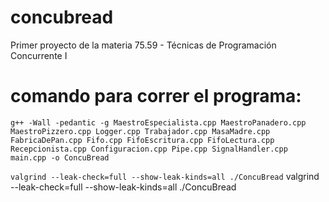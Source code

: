 # concubread
Primer proyecto de la materia 75.59 - Técnicas de Programación Concurrente I

# comando para correr el programa:

```g++ -Wall -pedantic -g MaestroEspecialista.cpp MaestroPanadero.cpp MaestroPizzero.cpp Logger.cpp Trabajador.cpp MasaMadre.cpp FabricaDePan.cpp Fifo.cpp FifoEscritura.cpp FifoLectura.cpp Recepcionista.cpp Configuracion.cpp Pipe.cpp SignalHandler.cpp main.cpp -o ConcuBread```

```valgrind --leak-check=full --show-leak-kinds=all ./ConcuBread```
valgrind --leak-check=full --show-leak-kinds=all ./ConcuBread